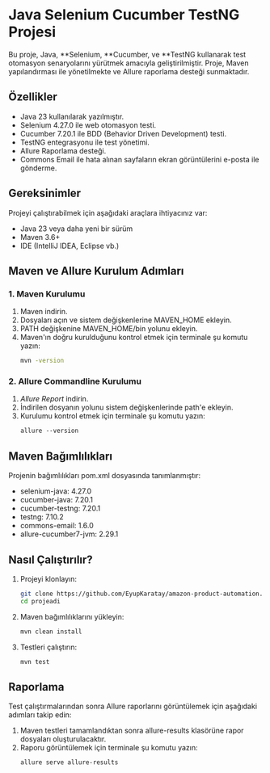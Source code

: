 # Java Selenium Cucumber TestNG Projesi

Bu proje, Java, **Selenium, **Cucumber, ve **TestNG kullanarak test otomasyon senaryolarını yürütmek amacıyla geliştirilmiştir. Proje, Maven yapılandırması ile yönetilmekte ve Allure raporlama desteği sunmaktadır.

## Özellikler
- Java 23 kullanılarak yazılmıştır.
- Selenium 4.27.0 ile web otomasyon testi.
- Cucumber 7.20.1 ile BDD (Behavior Driven Development) testi.
- TestNG entegrasyonu ile test yönetimi.
- Allure Raporlama desteği.
- Commons Email ile hata alınan sayfaların ekran görüntülerini e-posta ile gönderme.

## Gereksinimler
Projeyi çalıştırabilmek için aşağıdaki araçlara ihtiyacınız var:
- Java 23 veya daha yeni bir sürüm
- Maven 3.6+
- IDE (IntelliJ IDEA, Eclipse vb.)

## Maven ve Allure Kurulum Adımları
### 1. Maven Kurulumu
1. Maven indirin.
2. Dosyaları açın ve sistem değişkenlerine MAVEN_HOME ekleyin.
3. PATH değişkenine MAVEN_HOME/bin yolunu ekleyin.
4. Maven'ın doğru kurulduğunu kontrol etmek için terminale şu komutu yazın:
    ```bash
    mvn -version
    

### 2. Allure Commandline Kurulumu
1. *Allure Report* indirin.
2. İndirilen dosyanın yolunu sistem değişkenlerinde path'e ekleyin.
3. Kurulumu kontrol etmek için terminale şu komutu yazın:
    ```bash
    allure --version

## Maven Bağımlılıkları
Projenin bağımlılıkları pom.xml dosyasında tanımlanmıştır:
- selenium-java: 4.27.0
- cucumber-java: 7.20.1
- cucumber-testng: 7.20.1
- testng: 7.10.2
- commons-email: 1.6.0
- allure-cucumber7-jvm: 2.29.1

## Nasıl Çalıştırılır?
1. Projeyi klonlayın:
    ```bash
    git clone https://github.com/EyupKaratay/amazon-product-automation.git
    cd projeadi
    
2. Maven bağımlılıklarını yükleyin:
    ```bash
    mvn clean install
    
3. Testleri çalıştırın:
    ```bash
    mvn test
    
## Raporlama
Test çalıştırmalarından sonra Allure raporlarını görüntülemek için aşağıdaki adımları takip edin:  
1. Maven testleri tamamlandıktan sonra allure-results klasörüne rapor dosyaları oluşturulacaktır.  
2. Raporu görüntülemek için terminale şu komutu yazın:  
    ```bash
    allure serve allure-results
